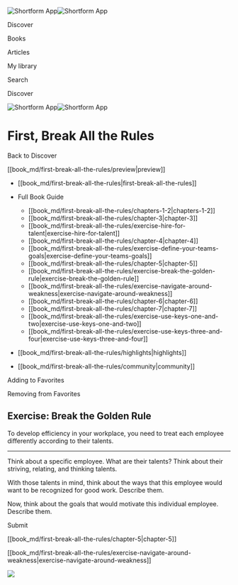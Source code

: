 ![Shortform App](/img/logo.36a2399e.svg)![Shortform App](/img/logo-dark.70c1b072.svg)

Discover

Books

Articles

My library

Search

Discover

![Shortform App](/img/logo.36a2399e.svg)![Shortform App](/img/logo-dark.70c1b072.svg)

# First, Break All the Rules

Back to Discover

[[book_md/first-break-all-the-rules/preview|preview]]

  * [[book_md/first-break-all-the-rules|first-break-all-the-rules]]
  * Full Book Guide

    * [[book_md/first-break-all-the-rules/chapters-1-2|chapters-1-2]]
    * [[book_md/first-break-all-the-rules/chapter-3|chapter-3]]
    * [[book_md/first-break-all-the-rules/exercise-hire-for-talent|exercise-hire-for-talent]]
    * [[book_md/first-break-all-the-rules/chapter-4|chapter-4]]
    * [[book_md/first-break-all-the-rules/exercise-define-your-teams-goals|exercise-define-your-teams-goals]]
    * [[book_md/first-break-all-the-rules/chapter-5|chapter-5]]
    * [[book_md/first-break-all-the-rules/exercise-break-the-golden-rule|exercise-break-the-golden-rule]]
    * [[book_md/first-break-all-the-rules/exercise-navigate-around-weakness|exercise-navigate-around-weakness]]
    * [[book_md/first-break-all-the-rules/chapter-6|chapter-6]]
    * [[book_md/first-break-all-the-rules/chapter-7|chapter-7]]
    * [[book_md/first-break-all-the-rules/exercise-use-keys-one-and-two|exercise-use-keys-one-and-two]]
    * [[book_md/first-break-all-the-rules/exercise-use-keys-three-and-four|exercise-use-keys-three-and-four]]
  * [[book_md/first-break-all-the-rules/highlights|highlights]]
  * [[book_md/first-break-all-the-rules/community|community]]



Adding to Favorites 

Removing from Favorites 

## Exercise: Break the Golden Rule

To develop efficiency in your workplace, you need to treat each employee differently according to their talents.

* * *

Think about a specific employee. What are their talents? Think about their striving, relating, and thinking talents.

With those talents in mind, think about the ways that this employee would want to be recognized for good work. Describe them.

Now, think about the goals that would motivate this individual employee. Describe them.

Submit 

[[book_md/first-break-all-the-rules/chapter-5|chapter-5]]

[[book_md/first-break-all-the-rules/exercise-navigate-around-weakness|exercise-navigate-around-weakness]]

![](https://bat.bing.com/action/0?ti=56018282&Ver=2&mid=115983d0-5a19-4c51-8522-afc648f35f61&sid=49fff5b0636c11eeb9c611038afc8668&vid=4a005010636c11ee80c703d4c4a7acd5&vids=0&msclkid=N&pi=0&lg=en-US&sw=800&sh=600&sc=24&nwd=1&tl=Shortform%20%7C%20First,%20Break%20All%20the%20Rules&p=https%3A%2F%2Fwww.shortform.com%2Fapp%2Fbook%2Ffirst-break-all-the-rules%2Fexercise-break-the-golden-rule&r=&lt=460&evt=pageLoad&sv=1&rn=967634)
